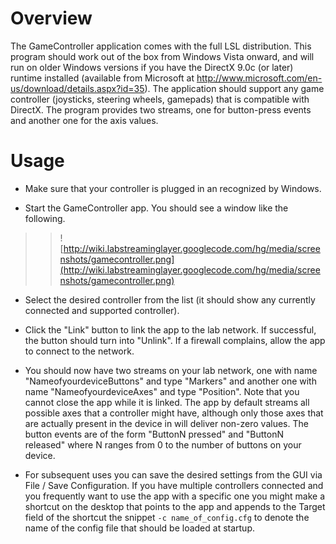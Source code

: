 # Overview #

The GameController application comes with the full LSL distribution. This program should work out of the box from Windows Vista onward, and will run on older Windows versions if you have the DirectX 9.0c (or later) runtime installed (available from Microsoft at http://www.microsoft.com/en-us/download/details.aspx?id=35). The application should support any game controller (joysticks, steering wheels, gamepads) that is compatible with DirectX. The program provides two streams, one for button-press events and another one for the axis values.

# Usage #

  * Make sure that your controller is plugged in an recognized by Windows.

  * Start the GameController app. You should see a window like the following.
> > ![http://wiki.labstreaminglayer.googlecode.com/hg/media/screenshots/gamecontroller.png](http://wiki.labstreaminglayer.googlecode.com/hg/media/screenshots/gamecontroller.png)

  * Select the desired controller from the list (it should show any currently connected and supported controller).

  * Click the "Link" button to link the app to the lab network. If successful, the button should turn into "Unlink". If a firewall complains, allow the app to connect to the network.

  * You should now have two streams on your lab network, one with name "NameofyourdeviceButtons" and type "Markers" and another one with name "NameofyourdeviceAxes" and type "Position". Note that you cannot close the app while it is linked. The app by default streams all possible axes that a controller might have, although only those axes that are actually present in the device in will deliver non-zero values. The button events are of the form "ButtonN pressed" and "ButtonN released" where N ranges from 0 to the number of buttons on your device.

  * For subsequent uses you can save the desired settings from the GUI via File / Save Configuration. If you have multiple controllers connected and you frequently want to use the app with a specific one you might make a shortcut on the desktop that points to the app and appends to the Target field of the shortcut the snippet `-c name_of_config.cfg` to denote the name of the config file that should be loaded at startup.